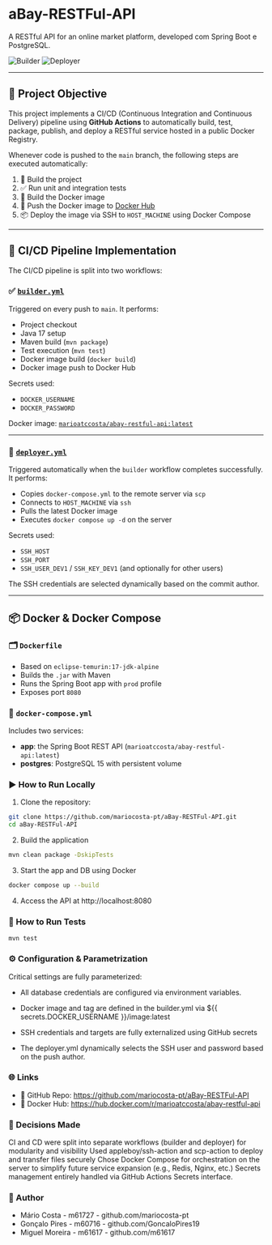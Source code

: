 # aBay-RESTFul-API

A RESTful API for an online market platform, developed com Spring Boot e PostgreSQL.

![Builder](https://github.com/mariocosta-pt/aBay-RESTFul-API/actions/workflows/builder.yml/badge.svg)
![Deployer](https://github.com/mariocosta-pt/aBay-RESTFul-API/actions/workflows/deploy.yml/badge.svg)

---

## 🎯 Project Objective

This project implements a CI/CD (Continuous Integration and Continuous Delivery) pipeline using **GitHub Actions** to automatically build, test, package, publish, and deploy a RESTful service hosted in a public Docker Registry.

Whenever code is pushed to the `main` branch, the following steps are executed automatically:

1. 🔨 Build the project
2. ✅ Run unit and integration tests
3. 🐳 Build the Docker image
4. 🚀 Push the Docker image to [Docker Hub](https://hub.docker.com/r/marioatccosta/abay-restful-api)
5. 📦 Deploy the image via SSH to `HOST_MACHINE` using Docker Compose

---

## 🔧 CI/CD Pipeline Implementation

The CI/CD pipeline is split into two workflows:

### ✅ [`builder.yml`](.github/workflows/builder.yml)

Triggered on every push to `main`. It performs:

- Project checkout
- Java 17 setup
- Maven build (`mvn package`)
- Test execution (`mvn test`)
- Docker image build (`docker build`)
- Docker image push to Docker Hub

Secrets used:
- `DOCKER_USERNAME`
- `DOCKER_PASSWORD`

Docker image: [`marioatccosta/abay-restful-api:latest`](https://hub.docker.com/r/marioatccosta/abay-restful-api)

---

### 🚀 [`deployer.yml`](.github/workflows/deploy.yml)

Triggered automatically when the `builder` workflow completes successfully. It performs:

- Copies `docker-compose.yml` to the remote server via `scp`
- Connects to `HOST_MACHINE` via `ssh`
- Pulls the latest Docker image
- Executes `docker compose up -d` on the server

Secrets used:
- `SSH_HOST`
- `SSH_PORT`
- `SSH_USER_DEV1` / `SSH_KEY_DEV1` (and optionally for other users)

The SSH credentials are selected dynamically based on the commit author.

---

## 📦 Docker & Docker Compose

### 🗂 `Dockerfile`

- Based on `eclipse-temurin:17-jdk-alpine`
- Builds the `.jar` with Maven
- Runs the Spring Boot app with `prod` profile
- Exposes port `8080`

### 🧱 `docker-compose.yml`

Includes two services:

- **app**: the Spring Boot REST API (`marioatccosta/abay-restful-api:latest`)
- **postgres**: PostgreSQL 15 with persistent volume

### ▶️ How to Run Locally

1. Clone the repository:

```bash
git clone https://github.com/mariocosta-pt/aBay-RESTFul-API.git
cd aBay-RESTFul-API
```

2. Build the application

```bash
mvn clean package -DskipTests
```

3. Start the app and DB using Docker 
```bash
docker compose up --build 
```

4. Access the API at http://localhost:8080

### 🧪 How to Run Tests

```
mvn test
```

### ⚙️ Configuration & Parametrization

Critical settings are fully parameterized:
- All database credentials are configured via environment variables.

- Docker image and tag are defined in the builder.yml via ${{ secrets.DOCKER_USERNAME }}/image:latest

- SSH credentials and targets are fully externalized using GitHub secrets

- The deployer.yml dynamically selects the SSH user and password based on the push author.

### 🌐 Links

- 🧪 GitHub Repo: https://github.com/mariocosta-pt/aBay-RESTFul-API
- 🐳 Docker Hub: https://hub.docker.com/r/marioatccosta/abay-restful-api

### 📌 Decisions Made

CI and CD were split into separate workflows (builder and deployer) for modularity and visibility
Used appleboy/ssh-action and scp-action to deploy and transfer files securely
Chose Docker Compose for orchestration on the server to simplify future service expansion (e.g., Redis, Nginx, etc.)
Secrets management entirely handled via GitHub Actions Secrets interface.

### 🙋 Author

- Mário Costa - m61727 - github.com/mariocosta-pt
- Gonçalo Pires - m60716 - github.com/GoncaloPires19 
- Miguel Moreira - m61617 - github.com/m61617
